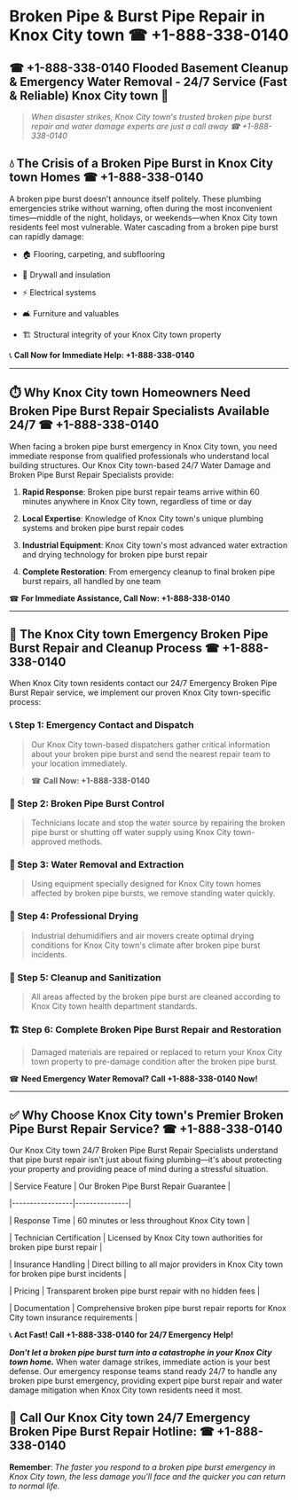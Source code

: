 # Broken Pipe & Burst Pipe Repair in Knox City town ☎ +1-888-338-0140  
## ☎ +1-888-338-0140 Flooded Basement Cleanup & Emergency Water Removal - 24/7 Service (Fast & Reliable) Knox City town 🚨  

> *When disaster strikes, Knox City town's trusted broken pipe burst repair and water damage experts are just a call away ☎ +1-888-338-0140*  

## 💧 The Crisis of a Broken Pipe Burst in Knox City town Homes ☎ +1-888-338-0140  

A broken pipe burst doesn't announce itself politely. These plumbing emergencies strike without warning, often during the most inconvenient times—middle of the night, holidays, or weekends—when Knox City town residents feel most vulnerable. Water cascading from a broken pipe burst can rapidly damage:  

* 🏠 Flooring, carpeting, and subflooring  
* 🧱 Drywall and insulation  
* ⚡ Electrical systems  
* 🛋️ Furniture and valuables  
* 🏗️ Structural integrity of your Knox City town property  

📞 **Call Now for Immediate Help: +1-888-338-0140**  

---  

## ⏱️ Why Knox City town Homeowners Need Broken Pipe Burst Repair Specialists Available 24/7 ☎ +1-888-338-0140  

When facing a broken pipe burst emergency in Knox City town, you need immediate response from qualified professionals who understand local building structures. Our Knox City town-based 24/7 Water Damage and Broken Pipe Burst Repair Specialists provide:  

1. **Rapid Response**: Broken pipe burst repair teams arrive within 60 minutes anywhere in Knox City town, regardless of time or day  
2. **Local Expertise**: Knowledge of Knox City town's unique plumbing systems and broken pipe burst repair codes  
3. **Industrial Equipment**: Knox City town's most advanced water extraction and drying technology for broken pipe burst repair  
4. **Complete Restoration**: From emergency cleanup to final broken pipe burst repairs, all handled by one team  

☎ **For Immediate Assistance, Call Now: +1-888-338-0140**  

---  

## 🔧 The Knox City town Emergency Broken Pipe Burst Repair and Cleanup Process ☎ +1-888-338-0140  

When Knox City town residents contact our 24/7 Emergency Broken Pipe Burst Repair service, we implement our proven Knox City town-specific process:  

### 📞 Step 1: Emergency Contact and Dispatch  
> Our Knox City town-based dispatchers gather critical information about your broken pipe burst and send the nearest repair team to your location immediately.  
> ☎ **Call Now: +1-888-338-0140**  

### 🚿 Step 2: Broken Pipe Burst Control  
> Technicians locate and stop the water source by repairing the broken pipe burst or shutting off water supply using Knox City town-approved methods.  

### 🌊 Step 3: Water Removal and Extraction  
> Using equipment specially designed for Knox City town homes affected by broken pipe bursts, we remove standing water quickly.  

### 💨 Step 4: Professional Drying  
> Industrial dehumidifiers and air movers create optimal drying conditions for Knox City town's climate after broken pipe burst incidents.  

### 🧼 Step 5: Cleanup and Sanitization  
> All areas affected by the broken pipe burst are cleaned according to Knox City town health department standards.  

### 🏗️ Step 6: Complete Broken Pipe Burst Repair and Restoration  
> Damaged materials are repaired or replaced to return your Knox City town property to pre-damage condition after the broken pipe burst.  

☎ **Need Emergency Water Removal? Call +1-888-338-0140 Now!**  

---  

## ✅ Why Choose Knox City town's Premier Broken Pipe Burst Repair Service? ☎ +1-888-338-0140  

Our Knox City town 24/7 Broken Pipe Burst Repair Specialists understand that pipe burst repair isn't just about fixing plumbing—it's about protecting your property and providing peace of mind during a stressful situation.  

| Service Feature | Our Broken Pipe Burst Repair Guarantee |  
|-----------------|---------------|  
| Response Time | 60 minutes or less throughout Knox City town |  
| Technician Certification | Licensed by Knox City town authorities for broken pipe burst repair |  
| Insurance Handling | Direct billing to all major providers in Knox City town for broken pipe burst incidents |  
| Pricing | Transparent broken pipe burst repair with no hidden fees |  
| Documentation | Comprehensive broken pipe burst repair reports for Knox City town insurance requirements |  

📞 **Act Fast! Call +1-888-338-0140 for 24/7 Emergency Help!**  

***Don't let a broken pipe burst turn into a catastrophe in your Knox City town home.*** When water damage strikes, immediate action is your best defense. Our emergency response teams stand ready 24/7 to handle any broken pipe burst emergency, providing expert pipe burst repair and water damage mitigation when Knox City town residents need it most.  

## 📱 Call Our Knox City town 24/7 Emergency Broken Pipe Burst Repair Hotline: ☎ +1-888-338-0140  

**Remember**: *The faster you respond to a broken pipe burst emergency in Knox City town, the less damage you'll face and the quicker you can return to normal life.*